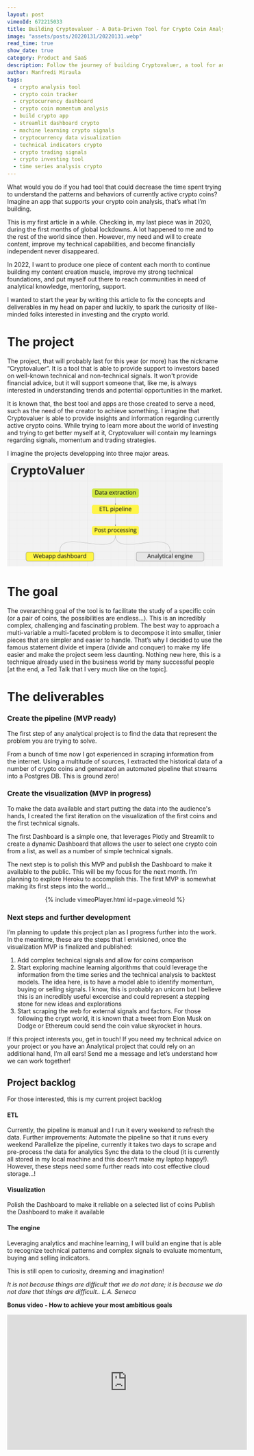 ```yaml
---
layout: post
vimeoId: 672215033
title: Building Cryptovaluer - A Data-Driven Tool for Crypto Coin Analysis
image: "assets/posts/20220131/20220131.webp"
read_time: true
show_date: true
category: Product and SaaS
description: Follow the journey of building Cryptovaluer, a tool for analyzing active crypto coins using technical signals, time-series data, and data visualization. From MVP to machine learning.
author: Manfredi Miraula
tags:
  - crypto analysis tool
  - crypto coin tracker
  - cryptocurrency dashboard
  - crypto coin momentum analysis
  - build crypto app
  - streamlit dashboard crypto
  - machine learning crypto signals
  - cryptocurrency data visualization
  - technical indicators crypto
  - crypto trading signals
  - crypto investing tool
  - time series analysis crypto
---
```


What would you do if you had tool that could decrease the time spent trying to understand the patterns and behaviors of currently active crypto coins? Imagine an app that supports your crypto coin analysis, that’s what I’m building.

This is my first article in a while. Checking in, my last piece was in 2020, during the first months of global lockdowns. A lot happened to me and to the rest of the world since then. However, my need and will to create content, improve my technical capabilities, and become financially independent never disappeared.

In 2022, I want to produce one piece of content each month to continue building my content creation muscle, improve my strong technical foundations, and put myself out there to reach communities in need of analytical knowledge, mentoring, support.

I wanted to start the year by writing this article to fix the concepts and deliverables in my head on paper and luckily, to spark the curiosity of like-minded folks interested in investing and the crypto world.

# The project

The project, that will probably last for this year (or more) has the nickname “Cryptovaluer”. It is a tool that is able to provide support to investors based on well-known technical and non-technical signals. It won't provide financial advice, but it will support someone that, like me, is always interested in understanding trends and potential opportunities in the market.

It is known that, the best tool and apps are those created to serve a need, such as the need of the creator to achieve something. I imagine that Cryptovaluer is able to provide insights and information regarding currently active crypto coins. While trying to learn more about the world of investing and trying to get better myself at it, Cryptovaluer will contain my learnings regarding signals, momentum and trading strategies.

I imagine the projects developping into three major areas.

![Cryptovaluer diagram](/assets/posts/20220131/cryptovaluer_diagram.jpg)

# The goal

The overarching goal of the tool is to facilitate the study of a specific coin (or a pair of coins, the possibilities are endless…). This is an incredibly complex, challenging and fascinating problem. The best way to approach a multi-variable a multi-faceted problem is to decompose it into smaller, tinier pieces that are simpler and easier to handle. That’s why I decided to use the famous statement divide et impera (divide and conquer) to make my life easier and make the project seem less daunting. Nothing new here, this is a technique already used in the business world by many successful people [at the end, a Ted Talk that I very much like on the topic].

# The deliverables

### Create the pipeline (MVP ready)

The first step of any analytical project is to find the data that represent the problem you are trying to solve.

From a bunch of time now I got experienced in scraping information from the internet. Using a multitude of sources, I extracted the historical data of a number of crypto coins and generated an automated pipeline that streams into a Postgres DB. This is ground zero!

### Create the visualization (MVP in progress)

To make the data available and start putting the data into the audience's hands, I created the first iteration on the visualization of the first coins and the first technical signals.

The first Dashboard is a simple one, that leverages Plotly and Streamlit to create a dynamic Dashboard that allows the user to select one crypto coin from a list, as well as a number of simple technical signals.

The next step is to polish this MVP and publish the Dashboard to make it available to the public. This will be my focus for the next month. I’m planning to explore Heroku to accomplish this. The first MVP is somewhat making its first steps into the world...

<div style="text-align: center">
{% include vimeoPlayer.html id=page.vimeoId %}
</div>
 
### Next steps and further development
 
I’m planning to update this project plan as I progress further into the work. In the meantime, these are the steps that I envisioned, once the visualization MVP is finalized and published:
 
1. Add complex technical signals and allow for coins comparison
2. Start exploring machine learning algorithms that could leverage the information from the time series and the technical analysis to backtest models. The idea here, is to have a model able to identify momentum, buying or selling signals. I know, this is probably an unicorn but I believe this is an incredibly useful excercise and could represent a stepping stone for new ideas and explorations
3. Start scraping the web for external signals and factors. For those following the crypt world, it is known that a tweet from Elon Musk on Dodge or Ethereum could send the coin value skyrocket in hours.
 
If this project interests you, get in touch! If you need my technical advice on your project or you have an Analytical project that could rely on an additional hand, I’m all ears! Send me a message and let’s understand how we can work together!
 
## Project backlog
 
For those interested, this is my current project backlog
 
#### ETL
 
Currently, the pipeline is manual and I run it every weekend to refresh the data. Further improvements:
Automate the pipeline so that it runs every weekend
Parallelize the pipeline, currently it takes two days to scrape and pre-process the data for analytics
Sync the data to the cloud (it is currently all stored in my local machine and this doesn’t make my laptop happy!).
However, these steps need some further reads into cost effective cloud storage…!
 
#### Visualization
 
Polish the Dashboard to make it reliable on a selected list of coins
Publish the Dashboard to make it available
 
#### The engine
 
Leveraging analytics and machine learning, I will build an engine that is able to recognize technical patterns and complex signals to evaluate momentum, buying and selling indicators.
 
This is still open to curiosity, dreaming and imagination!
 
_It is not because things are difficult that we do not dare; it is because we do not dare that things are difficult.. L.A. Seneca_
 
**Bonus video - How to achieve your most ambitious goals**
 
<div style="text-align: center">
<iframe width="560" height="315" src="https://www.youtube.com/embed/TQMbvJNRpLE" title="YouTube video player" frameborder="0" allow="accelerometer; autoplay; clipboard-write; encrypted-media; gyroscope; picture-in-picture" allowfullscreen></iframe>
</div>
